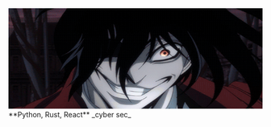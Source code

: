 <img src="https://github.com/unsafe0xd4326/unsafe0xd4326/blob/main/1480277395-d3607ed46913110f603adfcb7b394499.gif" width="1000" height="200"/>
**Python, Rust, React**
_cyber sec_ 
